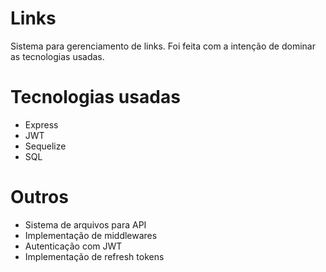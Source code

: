 # Links
Sistema para gerenciamento de links. Foi feita com a intenção de dominar as tecnologias usadas.

# Tecnologias usadas
* Express
* JWT
* Sequelize
* SQL

# Outros
* Sistema de arquivos para API
* Implementação de middlewares
* Autenticação com JWT
* Implementação de refresh tokens
